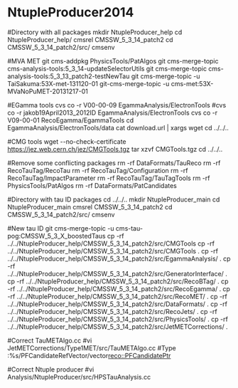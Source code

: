 NtupleProducer2014
==================
#Directory with all packages
mkdir NtupleProducer_help
cd NtupleProducer_help/
cmsrel CMSSW_5_3_14_patch2
cd CMSSW_5_3_14_patch2/src/
cmsenv

#MVA MET
git cms-addpkg PhysicsTools/PatAlgos
git cms-merge-topic cms-analysis-tools:5_3_14-updateSelectorUtils
git cms-merge-topic cms-analysis-tools:5_3_13_patch2-testNewTau
git cms-merge-topic -u TaiSakuma:53X-met-131120-01
git-cms-merge-topic -u cms-met:53X-MVaNoPuMET-20131217-01

#EGamma tools
cvs co -r V00-00-09 EgammaAnalysis/ElectronTools
#cvs co -r jakob19April2013_2012ID EgammaAnalysis/ElectronTools
cvs co -r V09-00-01 RecoEgamma/EgammaTools
cd EgammaAnalysis/ElectronTools/data
cat download.url | xargs wget
cd ../../..

#CMG tools
wget --no-check-certificate https://jez.web.cern.ch/jez/CMGTools.tgz
tar xzvf CMGTools.tgz
cd ../../..

#Remove some conflicting packages
rm -rf DataFormats/TauReco
rm -rf RecoTauTag/RecoTau
rm -rf RecoTauTag/Configuration
rm -rf RecoTauTag/ImpactParameter
rm -rf RecoTauTag/TauTagTools
rm -rf PhysicsTools/PatAlgos
rm -rf DataFormats/PatCandidates

#Directory with tau ID packages
cd ../../..
mkdir NtupleProducer_main
cd NtupleProducer_main
cmsrel CMSSW_5_3_14_patch2
cd CMSSW_5_3_14_patch2/src/
cmsenv

#New tau ID
git cms-merge-topic -u cms-tau-pog:CMSSW_5_3_X_boostedTaus
cp -rf ../../NtupleProducer_help/CMSSW_5_3_14_patch2/src/CMGTools
cp -rf ../../NtupleProducer_help/CMSSW_5_3_14_patch2/src/CMGTools .
cp -rf ../../NtupleProducer_help/CMSSW_5_3_14_patch2/src/EgammaAnalysis/ .
cp -rf ../../NtupleProducer_help/CMSSW_5_3_14_patch2/src/GeneratorInterface/ .
cp -rf ../../NtupleProducer_help/CMSSW_5_3_14_patch2/src/RecoBTag/ .
cp -rf ../../NtupleProducer_help/CMSSW_5_3_14_patch2/src/RecoEgamma/ .
cp -rf ../../NtupleProducer_help/CMSSW_5_3_14_patch2/src/RecoMET/ .
cp -rf ../../NtupleProducer_help/CMSSW_5_3_14_patch2/src/DataFormats/ .
cp -rf ../../NtupleProducer_help/CMSSW_5_3_14_patch2/src/RecoJets/ .
cp -rf ../../NtupleProducer_help/CMSSW_5_3_14_patch2/src/PhysicsTools/ .
cp -rf ../../NtupleProducer_help/CMSSW_5_3_14_patch2/src/JetMETCorrections/ .

#Correct TauMETAlgo.cc
#vi JetMETCorrections/Type1MET/src/TauMETAlgo.cc 
#Type :%s/PFCandidateRefVector/vector<reco::PFCandidatePtr>

#Correct Ntuple producer
#vi Analysis/NtupleProducer/src/HPSTauAnalysis.cc 

